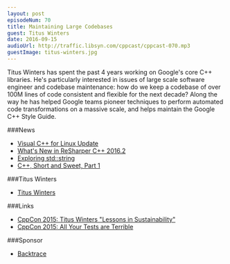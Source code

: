 ```yaml
---
layout: post
episodeNum: 70
title: Maintaining Large Codebases
guest: Titus Winters
date: 2016-09-15
audioUrl: http://traffic.libsyn.com/cppcast/cppcast-070.mp3
guestImage: titus-winters.jpg
---
```


Titus Winters has spent the past 4 years working on Google's core C++ libraries. He's particularly interested in issues of large scale software engineer and codebase maintenance: how do we keep a codebase of over 100M lines of code consistent and flexible for the next decade? Along the way he has helped Google teams pioneer techniques to perform automated code transformations on a massive scale, and helps maintain the Google C++ Style Guide.

###News

 - [Visual C++ for Linux Update](https://blogs.msdn.microsoft.com/vcblog/2016/09/13/visual-c-for-linux-1-0-5-updates/)
 - [What's New in ReSharper C++ 2016.2](https://blog.jetbrains.com/rscpp/whats-new-in-resharper-c-2016-2/)
 - [Exploring std::string](http://shaharmike.com/cpp/std-string/)
 - [C++, Short and Sweet, Part 1](https://www.udemy.com/cpp-short-and-sweet/?siteID=MaufOVPBmz4-dVcn1TSD8m4m.owPBcWTiw&LSNPUBID=MaufOVPBmz4)
 
###Titus Winters

 - [Titus Winters](https://www.linkedin.com/in/tituswinters)
 
###Links

 - [CppCon 2015: Titus Winters "Lessons in Sustainability"](https://www.youtube.com/watch?v=zW-i9eVGU_k)
 - [CppCon 2015: All Your Tests are Terrible](https://www.youtube.com/watch?v=u5senBJUkPc)
 
###Sponsor

- [Backtrace](https://www.backtrace.io/cppcast)

